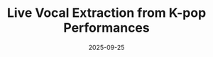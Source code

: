 ---
title: "Live Vocal Extraction from K-pop Performances"
authors: "Y. Kim, R. Namballa, and M.Fuentes"
date: 2025-09-25
venue: "to be presented at ISMIR 2025 as a late breaking demo"
---